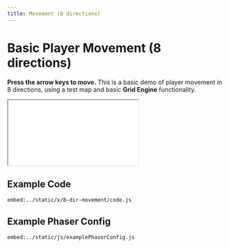 ```yaml
---
title: Movement (8 directions)
---
```


# Basic Player Movement (8 directions)

**Press the arrow keys to move.** This is a basic demo of player movement in 8 directions, using a test map and basic **Grid Engine** functionality.

<iframe src="../../x/8-dir-movement"></iframe>

## Example Code

`embed:../static/x/8-dir-movement/code.js`

## Example Phaser Config

`embed:../static/js/examplePhaserConfig.js`

